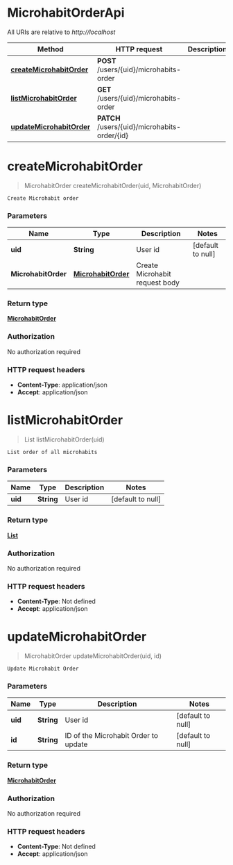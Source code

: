 # MicrohabitOrderApi

All URIs are relative to *http://localhost*

| Method | HTTP request | Description |
|------------- | ------------- | -------------|
| [**createMicrohabitOrder**](MicrohabitOrderApi.md#createMicrohabitOrder) | **POST** /users/{uid}/microhabits-order |  |
| [**listMicrohabitOrder**](MicrohabitOrderApi.md#listMicrohabitOrder) | **GET** /users/{uid}/microhabits-order |  |
| [**updateMicrohabitOrder**](MicrohabitOrderApi.md#updateMicrohabitOrder) | **PATCH** /users/{uid}/microhabits-order/{id} |  |


<a name="createMicrohabitOrder"></a>
# **createMicrohabitOrder**
> MicrohabitOrder createMicrohabitOrder(uid, MicrohabitOrder)



    Create Microhabit order

### Parameters

|Name | Type | Description  | Notes |
|------------- | ------------- | ------------- | -------------|
| **uid** | **String**| User id | [default to null] |
| **MicrohabitOrder** | [**MicrohabitOrder**](../Models/MicrohabitOrder.md)| Create Microhabit request body | |

### Return type

[**MicrohabitOrder**](../Models/MicrohabitOrder.md)

### Authorization

No authorization required

### HTTP request headers

- **Content-Type**: application/json
- **Accept**: application/json

<a name="listMicrohabitOrder"></a>
# **listMicrohabitOrder**
> List listMicrohabitOrder(uid)



    List order of all microhabits

### Parameters

|Name | Type | Description  | Notes |
|------------- | ------------- | ------------- | -------------|
| **uid** | **String**| User id | [default to null] |

### Return type

[**List**](../Models/MicrohabitOrder.md)

### Authorization

No authorization required

### HTTP request headers

- **Content-Type**: Not defined
- **Accept**: application/json

<a name="updateMicrohabitOrder"></a>
# **updateMicrohabitOrder**
> MicrohabitOrder updateMicrohabitOrder(uid, id)



    Update Microhabit Order

### Parameters

|Name | Type | Description  | Notes |
|------------- | ------------- | ------------- | -------------|
| **uid** | **String**| User id | [default to null] |
| **id** | **String**| ID of the Microhabit Order to update | [default to null] |

### Return type

[**MicrohabitOrder**](../Models/MicrohabitOrder.md)

### Authorization

No authorization required

### HTTP request headers

- **Content-Type**: Not defined
- **Accept**: application/json

